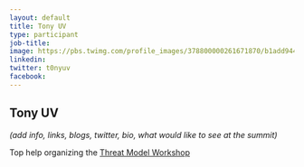 ```yaml
---
layout: default
title: Tony UV
type: participant
job-title:
image: https://pbs.twimg.com/profile_images/378800000261671870/b1add9442c0a2690c3480e86a962212f_400x400.png
linkedin:
twitter: t0nyuv
facebook:
---
```


## Tony UV

_(add info, links, blogs, twitter, bio, what would like to see at the summit)_

Top help organizing the [Threat Model Workshop](../Workshops/Threat-Model.md)
